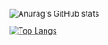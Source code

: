 ![Anurag's GitHub stats](https://github-readme-stats.vercel.app/api?username=Illum1ii&show_icons=true&theme=radical) 

[![Top Langs](https://github-readme-stats.vercel.app/api/top-langs/?username=Illum1ii&layout=compact&&theme=radical)](https://github.com/anuraghazra/github-readme-stats)

